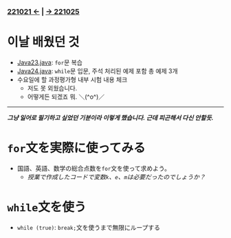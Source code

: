 #
### [221021 ←](/221011-221202_JAVA_BASICS/22-10/221021/) | [→ 221025](/221011-221202_JAVA_BASICS/22-10/221025/)

# 이날 배웠던 것

- [Java23.java](/221011-221202_JAVA_BASICS/22-10/221024/javastudy56/javastudy/src/javastudy/Java23.java): `for`문 복습
- [Java24.java](/221011-221202_JAVA_BASICS/22-10/221024/javastudy56/javastudy/src/javastudy/Java24.java): `while`문 입문, 주석 처리된 예제 포함 총 예제 3개
- 수요일에 할 과정평가형 내부 시험 내용 체크
    - 저도 못 외웠습니다.
    - 어떻게든 되겠죠 뭐. ＼(^o^)／

---

***그냥 일어로 필기하고 싶었던 기분이라 이렇게 했습니다. 근데 피곤해서 다신 안할듯.***

# `for`文を実際に使ってみる

- 国語、英語、数学の総合点数を`for`文を使って求めよう。
    - *授業で作成したコードで変数`k`、`e`、`m`は必要だったのでしょうか？*

# `while`文を使う

- `while (true)`: `break;`文を使うまで無限にループする
